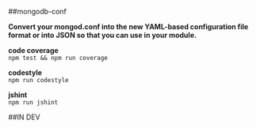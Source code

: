 ##mongodb-conf

**Convert your mongod.conf into the new YAML-based configuration file format or into JSON so that you can use in your module.**



**code coverage** 	
`npm test && npm run coverage`

**codestyle** 	
`npm run codestyle`

**jshint** 	
`npm run jshint`



##IN DEV